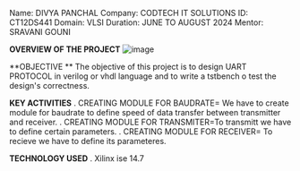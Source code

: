 Name: DIVYA PANCHAL 
Company: CODTECH IT SOLUTIONS
ID: CT12DS441
Domain: VLSI
Duration: JUNE TO AUGUST 2024
Mentor: SRAVANI GOUNI

**OVERVIEW OF THE PROJECT**
![image](https://github.com/user-attachments/assets/e16a0567-438c-4dcb-8443-305d8a89a30a)


**OBJECTIVE **
The objective of this project is to design UART PROTOCOL in verilog or vhdl language 
and to write a tstbench o test the design's correctness.

**KEY ACTIVITIES**
. CREATING MODULE FOR BAUDRATE= We have to create module for baudrate to define speed of data transfer between transmitter and receiver.
. CREATING MODULE FOR TRANSMITER=To transmitt we have to define certain parameters.
. CREATING MODULE FOR RECEIVER= To recieve we have to define its parameteres.

**TECHNOLOGY USED**
. Xilinx ise 14.7

